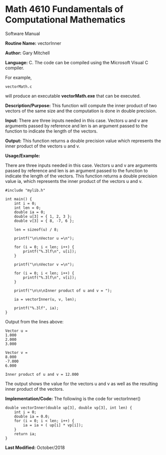 # Math 4610 Fundamentals of Computational Mathematics
Software Manual

**Routine Name:**           vectorInner

**Author:** Gary Mitchell

**Language:** C. The code can be compiled using the Microsoft Visual C compiler.

For example,

    vectorMath.c

will produce an executable **vectorMath.exe** that can be executed.

**Description/Purpose:** This function will compute the inner product of two vectors of the same size and the computation is done in double precision. 

**Input:** There are three inputs needed in this case. Vectors u and v are arguments passed by reference and len is an argument passed to the function to indicate the length of the vectors.

**Output:** This function returns a double precision value which represents the inner product of the vectors u and v.

**Usage/Example:**

There are three inputs needed in this case. Vectors u and v are arguments passed by reference and len is an argument passed to the function to indicate the length of the vectors. This function returns a double precision value ia, which represents the inner product of the vectors u and v.

    #include "mylib.h"
    
    int main() {
        int i = 0;
        int len = 0;
        double ia = 0;
        double u[3] = { 1, 2, 3 };
        double v[3] = { 8, -7, 6 };
    
        len = sizeof(u) / 8;
    
        printf("\n\nVector u =\n");
    
        for (i = 0; i < len; i++) {
            printf("%.3lf\n", u[i]);
        }
    
        printf("\n\nVector v =\n");
    
        for (i = 0; i < len; i++) {
            printf("%.3lf\n", v[i]);
        }
    
        printf("\n\n\nInner product of u and v = ");
    
        ia = vectorInner(u, v, len);
    
        printf("%.3lf", ia);
    }

Output from the lines above:

    Vector u =
    1.000
    2.000
    3.000
    
    Vector v =
    8.000
    -7.000
    6.000
    
    Inner product of u and v = 12.000

The output shows the value for the vectors u and v as well as the resulting inner product of the vectors.

**Implementation/Code:** The following is the code for vectorInner()

    double vectorInner(double up[3], double vp[3], int len) {
        int i = 0;
        double ia = 0.0;
        for (i = 0; i < len; i++) {
            ia = ia + ( up[i] * vp[i]);
        }
        return ia;
    }

**Last Modified:** October/2018
